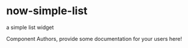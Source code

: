 now-simple-list
===============================================
a simple list widget

Component Authors, provide some documentation for your users here!